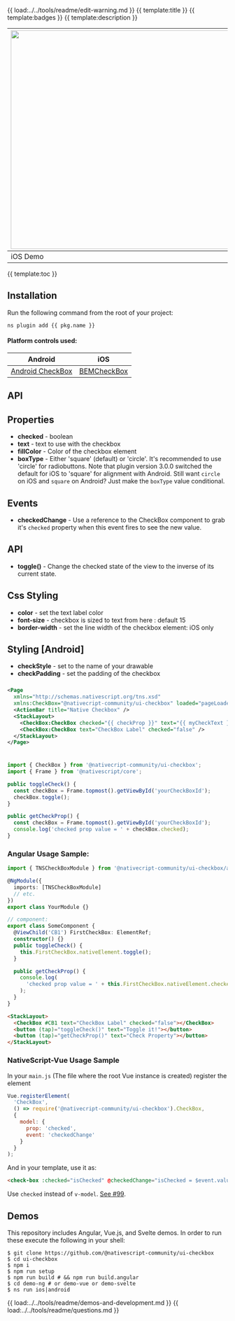 {{ load:../../tools/readme/edit-warning.md }}
{{ template:title }}
{{ template:badges }}
{{ template:description }}

| <img src="https://github.com/nativescript-community/ui-checkbox/raw/master/images/demo-ios.gif" height="500" /> | <img src="https://github.com/nativescript-community/ui-checkbox/raw/master/images/demo-android.gif" height="500" /> |
| --- | ----------- |
| iOS Demo | Android Demo |

{{ template:toc }}

## Installation
Run the following command from the root of your project:

`ns plugin add {{ pkg.name }}`

#### Platform controls used:

| Android                                                                                  | iOS                                                  |
| ---------------------------------------------------------------------------------------- | ---------------------------------------------------- |
| [Android CheckBox](https://developer.android.com/reference/android/widget/CheckBox.html) | [BEMCheckBox](http://cocoapods.org/pods/BEMCheckBox) |

## API

## Properties

- **checked** - boolean
- **text** - text to use with the checkbox
- **fillColor** - Color of the checkbox element
- **boxType** - Either 'square' (default) or 'circle'. It's recommended to use 'circle' for radiobuttons. Note that plugin version 3.0.0 switched the default for iOS to 'square' for alignment with Android. Still want `circle` on iOS and `square` on Android? Just make the `boxType` value conditional.

## Events

- **checkedChange** - Use a reference to the CheckBox component to grab it's `checked` property when this event fires to see the new value.

## API

- **toggle()** - Change the checked state of the view to the inverse of its current state.

## Css Styling

- **color** - set the text label color
- **font-size** - checkbox is sized to text from here : default 15
- **border-width** - set the line width of the checkbox element: iOS only

## Styling [Android]

- **checkStyle** - set to the name of your drawable
- **checkPadding** - set the padding of the checkbox

###

```XML
<Page
  xmlns="http://schemas.nativescript.org/tns.xsd"
  xmlns:CheckBox="@nativecript-community/ui-checkbox" loaded="pageLoaded">
  <ActionBar title="Native Checkbox" />
  <StackLayout>
    <CheckBox:CheckBox checked="{{ checkProp }}" text="{{ myCheckText }}" fillColor="{{ myCheckColor }}" id="myCheckbox" />
    <CheckBox:CheckBox text="CheckBox Label" checked="false" />
  </StackLayout>
</Page>
```

###

```typescript

import { CheckBox } from '@nativecript-community/ui-checkbox';
import { Frame } from '@nativescript/core';

public toggleCheck() {
  const checkBox = Frame.topmost().getViewById('yourCheckBoxId');
  checkBox.toggle();
}

public getCheckProp() {
  const checkBox = Frame.topmost().getViewById('yourCheckBoxId');
  console.log('checked prop value = ' + checkBox.checked);
}

```

### Angular Usage Sample:

```typescript
import { TNSCheckBoxModule } from '@nativecript-community/ui-checkbox/angular';

@NgModule({
  imports: [TNSCheckBoxModule]
  // etc.
})
export class YourModule {}

// component:
export class SomeComponent {
  @ViewChild('CB1') FirstCheckBox: ElementRef;
  constructor() {}
  public toggleCheck() {
    this.FirstCheckBox.nativeElement.toggle();
  }

  public getCheckProp() {
    console.log(
      'checked prop value = ' + this.FirstCheckBox.nativeElement.checked
    );
  }
}
```

```html
<StackLayout>
  <CheckBox #CB1 text="CheckBox Label" checked="false"></CheckBox>
  <button (tap)="toggleCheck()" text="Toggle it!"></button>
  <button (tap)="getCheckProp()" text="Check Property"></button>
</StackLayout>
```

### NativeScript-Vue Usage Sample

In your `main.js` (The file where the root Vue instance is created) register the element

```js
Vue.registerElement(
  'CheckBox',
  () => require('@nativecript-community/ui-checkbox').CheckBox,
  {
    model: {
      prop: 'checked',
      event: 'checkedChange'
    }
  }
);
```

And in your template, use it as:

```html
<check-box :checked="isChecked" @checkedChange="isChecked = $event.value" />
```

Use `checked` instead of `v-model`. [See #99](https://github.com/nstudio/nativescript-checkbox/issues/99).


## Demos
This repository includes Angular, Vue.js, and Svelte demos. In order to run these execute the following in your shell:
```shell
$ git clone https://github.com/@nativescript-community/ui-checkbox
$ cd ui-checkbox
$ npm i
$ npm run setup
$ npm run build # && npm run build.angular
$ cd demo-ng # or demo-vue or demo-svelte
$ ns run ios|android
```

{{ load:../../tools/readme/demos-and-development.md }}
{{ load:../../tools/readme/questions.md }}

